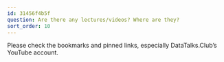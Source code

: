 ```yaml
---
id: 31456f4b5f
question: Are there any lectures/videos? Where are they?
sort_order: 10
---
```


Please check the bookmarks and pinned links, especially DataTalks.Club’s YouTube account.